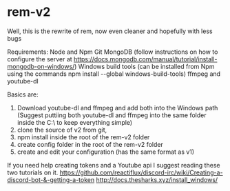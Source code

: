 # rem-v2
Well, this is the rewrite of rem, now even cleaner and hopefully with less bugs

Requirements:
Node and Npm
Git
MongoDB (follow instructions on how to configure the server at https://docs.mongodb.com/manual/tutorial/install-mongodb-on-windows/)
Windows build tools (can be installed from Npm using the commands npm install --global windows-build-tools)
ffmpeg and youtube-dl

Basics are: 
1. Download youtube-dl and ffmpeg and add both into the Windows path (Suggest puttiing both youtube-dl and ffmpeg into the same folder inside the C:\ to keep everything simple) 
2. clone the source of v2 from git, 
3. npm install inside the root of the rem-v2 folder 
4. create config folder in the root of the rem-v2 folder 
5. create and edit your configuration (has the same format as v1)

If you need help creating tokens and a Youtube api I suggest reading these two tutorials on it.
 https://github.com/reactiflux/discord-irc/wiki/Creating-a-discord-bot-&-getting-a-token
 http://docs.thesharks.xyz/install_windows/
